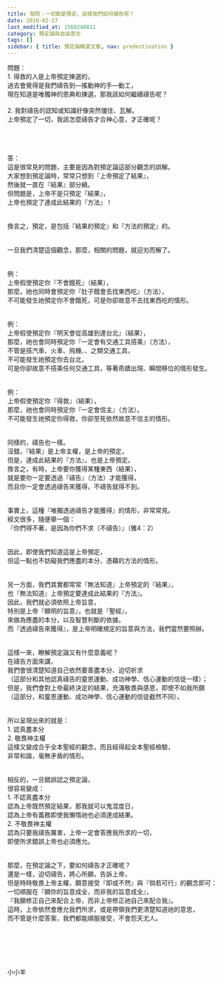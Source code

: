 ```yaml
---
title: 發問：一切都是預定，這樣我們如何禱告呢？
date: 2010-02-27
last_modified_at: 1569248811
category: 預定論與自由意志
tags: []
sidebar: { title: 預定論精選文章, nav: predestination }
---
```


<div>問題：</div>
<div>1.<span style="white-space:pre"> </span>得救的人是上帝預定揀選的，</div>
<div>過去會覺得是我們禱告到—搖動神的手—動工，</div>
<div>現在知道是唯獨神的恩典和揀選，那我該如何繼續禱告呢？</div>
<div> </div>
<div>2.<span style="white-space:pre"> </span>我對禱告的認知或知識好像突然僵住、瓦解。</div>
<div>上帝預定了一切，我該怎麼禱告才合神心意，才正確呢？</div>
<div> </div>
<div> </div>
<div> </div>
<div> </div>
<div>答：</div>
<div>這是很常見的問題，主要是因為對預定論這部分觀念的誤解。</div>
<div>大家想到預定論時，常常只想到『上帝預定了結果』，</div>
<div>然後就一直在『結果』部分繞。</div>
<div>但問題是，上帝不是只預定『結果』，</div>
<div>上帝也預定了達成此結果的『方法』！</div>
<div> </div>
<div> </div>
<div>換言之，預定，是包括『結果的預定』和『方法的預定』的。</div>
<div> </div>
<div> </div>
<div>一旦我們清楚這個觀念，那麼，相關的問題，就迎刃而解了。</div>
<div> </div>
<div> </div>
<div>例：</div>
<div>上帝假使預定你『不會餓死』（結果），</div>
<div>那麼，祂也同時會預定你『肚子餓會去找東西吃』（方法），</div>
<div>不可能發生祂預定你不會餓死，可是你卻故意不去找東西吃的情形。</div>
<div> </div>
<div> </div>
<div>例：</div>
<div>上帝假使預定你『明天會從高雄到達台北』（結果），</div>
<div>那麼，祂也會同時預定你『一定會有交通工具搭乘』（方法），</div>
<div>不管是搭汽車、火車、飛機、、之類交通工具，</div>
<div>不可能發生祂預定你去台北，</div>
<div>可是你卻故意不搭乘任何交通工具，等著奇蹟出現、瞬間移位的情形發生。</div>
<div> </div>
<div> </div>
<div>例：</div>
<div>上帝假使預定你『得救』（結果），</div>
<div>那麼，祂也會同時預定你『一定會信主』（方法）。</div>
<div>不可能發生祂預定你得救，你卻至死依然故意不信主的情形。</div>
<div> </div>
<div> </div>
<div>同樣的，禱告也一樣。</div>
<div>沒錯，『結果』是上帝主權，是上帝的預定，</div>
<div>但是，達成此結果的『方法』，也是上帝預定。</div>
<div>換言之，有時，上帝要你獲得某種東西（結果），</div>
<div>就是要你一定要透過『禱告』（方法）才能獲得，</div>
<div>而且你一定會透過禱告來獲得，不禱告就得不到。</div>
<div> </div>
<div> </div>
<div>事實上，這種『唯獨透過禱告才能獲得』的情形，非常常見。</div>
<div>經文很多，隨便舉一個：</div>
<div>『你們得不著，是因為你們不求（不禱告）』（雅4：2）</div>
<div> </div>
<div> </div>
<div>因此，即使我們知道這是上帝預定，</div>
<div>但這一點也不妨礙我們應盡的本分、憑藉的方法的情形。</div>
<div> </div>
<div> </div>
<div>另一方面，我們其實都常常『無法知道』上帝預定的『結果』，</div>
<div>也『無法知道』上帝預定要達成此結果的『方法』。</div>
<div>因此，我們就必須依照上帝旨意，</div>
<div>特別是上帝『顯明的旨意』，也就是『聖經』，</div>
<div>來做為應盡的本分，以及智慧判斷的依據。</div>
<div>而『透過禱告來獲得』，是上帝明確規定的旨意與方法，我們當然要照辦。</div>
<div> </div>
<div> </div>
<div>這樣一來，瞭解預定論又有什麼意義呢？</div>
<div>在禱告方面來講，</div>
<div>我們會很清楚知道自己依然要善盡本分、迫切祈求</div>
<div>（這部分和其他認真禱告的靈恩運動、成功神學、信心運動的信徒一樣）；</div>
<div>但是，我們會對上帝最終決定的結果，充滿敬畏與感恩，即使不如我所願</div>
<div>（這部分，和靈恩運動、成功神學、信心運動的信徒截然不同）。</div>
<div> </div>
<div> </div>
<div>所以呈現出來的就是：</div>
<div>1. 認真盡本分</div>
<div>2. 敬畏神主權</div>
<div>這樣又變成合乎全本聖經的觀念，而且經得起全本聖經檢驗，</div>
<div>非常和諧，毫無矛盾的情形。</div>
<div> </div>
<div> </div>
<div>相反的，一旦錯誤認之預定論，</div>
<div>很容易變成：</div>
<div>1.<span style="white-space:pre"> </span>不認真盡本分</div>
<div>認為上帝既然預定結果，那我就可以鬼混度日，</div>
<div>認為上帝有義務即使我懶惰祂也必須達成結果。</div>
<div>2.<span style="white-space:pre"> </span>不敬畏神主權</div>
<div>認為只要我禱告厲害，上帝一定會答應我所求的一切，</div>
<div>即使所求錯誤上帝也必須應允。</div>
<div> </div>
<div> </div>
<div>那麼，在預定論之下，要如何禱告才正確呢？</div>
<div>還是一樣，迫切禱告，將心所願，告訴上帝，</div>
<div>但是時時敬畏上帝主權，願意接受『即或不然』與『倘若可行』的觀念即可：</div>
<div>一切順服在『願你的旨意成全，而非我的旨意成全』，</div>
<div>『我願修正自己來配合上帝，而非上帝修正祂自己來配合我』。</div>
<div>這時，上帝依然會應允我們所求，或是帶領我們更清楚知道祂的意思，</div>
<div>而不管是什麼答案，我們都能順服接受，不會怨天尤人。</div>
<div> </div>
<div> </div>
<div> </div>
<div> </div>
<div> </div>
<div> </div>
<div>小小羊</div>
